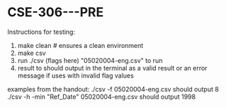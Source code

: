 # CSE-306---PRE

Instructions for testing:

1) make clean # ensures a clean environment
2) make csv
3) run ./csv (flags here) "05020004-eng.csv" to run
4) result to should output in the terminal as a valid result or an error message if uses with invalid flag values

examples from the handout:
./csv -f 05020004-eng.csv should output 8
./csv -h -min "Ref_Date" 05020004-eng.csv should output 1998
